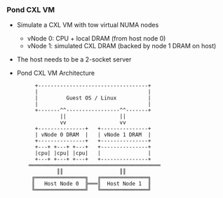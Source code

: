 
### Pond CXL VM

- Simulate a CXL VM with tow virtual NUMA nodes
  - vNode 0: CPU + local DRAM (from host node 0)
  - vNode 1: simulated CXL DRAM (backed by node 1 DRAM on host)

- The host needs to be a 2-socket server

- Pond CXL VM Architecture


```
         +-----------------------------------+
         |                                   |
         |         Guest OS / Linux          |
         |                                   |
         +-------^^-----------------^^-------+
                 ||                 ||        
                 vv                 vv        
         +---------------+   +---------------+
         | vNode 0 DRAM  |   | vNode 1 DRAM  |
         +---------------+   +---------------+
         +---+ +---+ +---+   +---------------+
         |cpu| |cpu| |cpu|   |               |
         +---+ +---+ +---+   +---------------+
       ══════════════════════════════════════════
                ║║                  ║║
        ╔════════════════╗   ╔═══════════════╗
        ║   Host Node 0  ╠═══║  Host Node 1  ║
        ╚════════════════╝   ╚═══════════════╝

```
